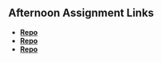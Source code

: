 ## Afternoon Assignment Links

* **[Repo](https://github.com/AustinPerry22/<ASSIGNMENT_REPO>)**
* **[Repo](https://github.com/AustinPerry22/<ASSIGNMENT_REPO>)**
* **[Repo](https://github.com/AustinPerry22/<ASSIGNMENT_REPO>)**
